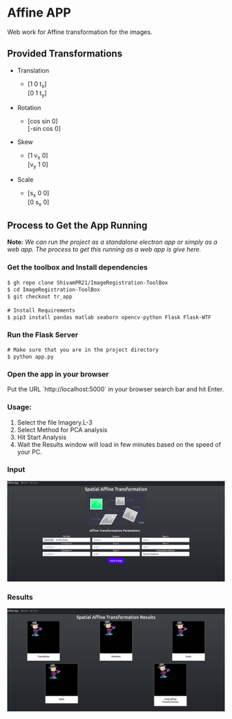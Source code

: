 # Affine APP
Web work for Affine transformation for the images.

## Provided Transformations
- Translation
    - [1 0 t<sub>x</sub>]<br>
      [0 1 t<sub>y</sub>]
      
    
- Rotation
    - [cos sin 0]<br>
      [-sin cos 0]
      
- Skew
    - [1 v<sub>x</sub> 0]<br>
      [v<sub>y</sub> 1 0]
      
- Scale
    - [s<sub>x</sub> 0 0]<br>
      [0 s<sub>x</sub> 0]

## Process to Get the App Running

**Note:** *We can run the project as a standalone electron app or simply as a web app. The process to get this running 
as a web app is give here.*

### Get the toolbox and Install dependencies
```shell
$ gh repo clone ShivamPR21/ImageRegistration-ToolBox
$ cd ImageRegistration-ToolBox
$ git checkout tr_app

# Install Requirements
$ pip3 install pandas matlab seaborn opencv-python Flask Flask-WTF
```

### Run the Flask Server
```shell
# Make sure that you are in the project directory
$ python app.py
```

### Open the app in your browser
<p>Put the URL `http://localhost:5000` in your browser search bar and hit Enter.</p>

### Usage:
1. Select the file Imagery.L-3
2. Select Method for PCA analysis
3. Hit Start Analysis
4. Wait the Results window will load in few minutes based on the speed of your PC.

### Input
![Input](static/assets/input.png)

### Results
![transformation result](static/assets/gui_results.png)

